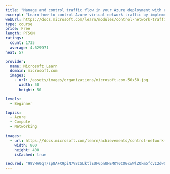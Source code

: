 ```yaml
---
title: "Manage and control traffic flow in your Azure deployment with routes"
excerpt: "Learn how to control Azure virtual network traffic by implementing custom routes."
webUrl: https://docs.microsoft.com/learn/modules/control-network-traffic-flow-with-routes/
type: course
price: Free
length: PT50M
ratings:
  count: 1735
  average: 4.629971
heat: 57

provider:
  name: Microsoft Learn
  domain: microsoft.com
  images:
    - url: /assets/images/organizations/microsoft.com-50x50.jpg
      width: 50
      height: 50

levels:
  - Beginner

topics:
  - Azure
  - Compute
  - Networking

images:
  - url: https://docs.microsoft.com/learn/achievements/control-network-traffic-flow-with-routes-social.png
    width: 800
    height: 400
    isCached: true

secured: "99VHA0qT/sp8A+X9piN7V8zSLktlEUFGpnUHEMKY0COGcwWlZOkm5fcvI2dw0bKxkjxegP0VFOwEElx0/EJcHWZlf1YLdbFbfcDi1Wp1xdpXX6JL43iEltxky9RigMxvN91ThvT0ZZoUIVCroUiZ6HiChEvdH3HxpBaOe5nw01ogtnJXnEYSJEBRdJgy8z269xZd4jxbNDks2AZsm9dbd2NJA0RzCZl6KR6RKjFKJVgKKmnU7Hcx/LjAwlLsuZFCzCi11VqIDM+Vuj5bwJNlXSRxgY3IZQRZIYJvL1oPQBiOKwcevj2B0fX2xeyHAIYQHtfs+HPUr30NYGznnWrHCz2ECT4kMFBlL2V5xGEUz/M1RZMM9natrhRJp3xc45TLYkU/YPO1QLNkb7+Iwxh6j6+ikjO/+sItzPhmS87wBUI=;XyjiPFQ4VZYzlDR0hSBjrw=="
---
```


